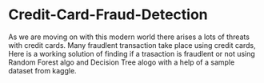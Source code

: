 # Credit-Card-Fraud-Detection
As we are moving on with this modern world there arises a lots of threats with credit cards.
Many fraudlent transaction take place using credit cards,
Here is a working solution of finding if a trasaction is fraudlent or not using Random Forest algo and Decision Tree alogo with a help of a sample dataset from kaggle.

